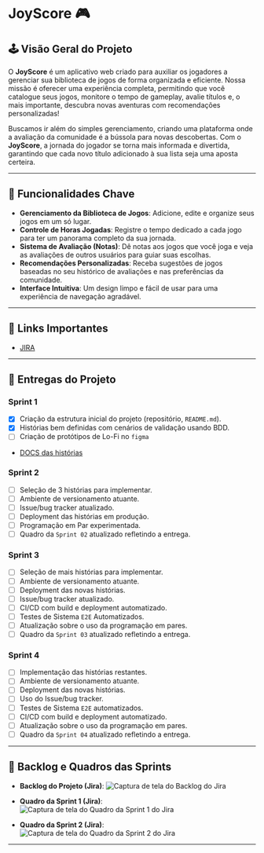 # JoyScore 🎮

## 🕹️ Visão Geral do Projeto

O **JoyScore** é um aplicativo web criado para auxiliar os jogadores a gerenciar sua biblioteca de jogos de forma organizada e eficiente. Nossa missão é oferecer uma experiência completa, permitindo que você catalogue seus jogos, monitore o tempo de gameplay, avalie títulos e, o mais importante, descubra novas aventuras com recomendações personalizadas!

Buscamos ir além do simples gerenciamento, criando uma plataforma onde a avaliação da comunidade é a bússola para novas descobertas. Com o **JoyScore**, a jornada do jogador se torna mais informada e divertida, garantindo que cada novo título adicionado à sua lista seja uma aposta certeira.

---

## 🚀 Funcionalidades Chave

* **Gerenciamento da Biblioteca de Jogos**: Adicione, edite e organize seus jogos em um só lugar.
* **Controle de Horas Jogadas**: Registre o tempo dedicado a cada jogo para ter um panorama completo da sua jornada.
* **Sistema de Avaliação (Notas)**: Dê notas aos jogos que você joga e veja as avaliações de outros usuários para guiar suas escolhas.
* **Recomendações Personalizadas**: Receba sugestões de jogos baseadas no seu histórico de avaliações e nas preferências da comunidade.
* **Interface Intuitiva**: Um design limpo e fácil de usar para uma experiência de navegação agradável.

---
## 🔗 Links Importantes
* [JIRA](https://cesar-team-xgeehtz9.atlassian.net/jira/software/projects/SCRUM/boards/1)

---

## 🎯 Entregas do Projeto

### Sprint 1
* [x] Criação da estrutura inicial do projeto (repositório, `README.md`).
* [x] Histórias bem definidas com cenários de validação usando BDD.
* [ ] Criação de protótipos de Lo-Fi no `figma`
* [DOCS das histórias](https://docs.google.com/document/d/1Do4L12gQj98wIq89vcKbAmj7p11cPLGHfdSs3oQpDPo/edit?tab=t.0)

### Sprint 2
* [ ] Seleção de 3 histórias para implementar.
* [ ] Ambiente de versionamento atuante.
* [ ] Issue/bug tracker atualizado.
* [ ] Deployment das histórias em produção.
* [ ] Programação em Par experimentada.
* [ ] Quadro da `Sprint 02` atualizado refletindo a entrega.

### Sprint 3
* [ ] Seleção de mais histórias para implementar.
* [ ] Ambiente de versionamento atuante.
* [ ] Deployment das novas histórias.
* [ ] Issue/bug tracker atualizado.
* [ ] CI/CD com build e deployment automatizado.
* [ ] Testes de Sistema `E2E` Automatizados.
* [ ] Atualização sobre o uso da programação em pares.
* [ ] Quadro da `Sprint 03` atualizado refletindo a entrega.

### Sprint 4
* [ ] Implementação das histórias restantes.
* [ ] Ambiente de versionamento atuante.
* [ ] Deployment das novas histórias.
* [ ] Uso do Issue/bug tracker.
* [ ] Testes de Sistema `E2E` automatizados.
* [ ] CI/CD com build e deployment automatizado.
* [ ] Atualização sobre o uso da programação em pares.
* [ ] Quadro da `Sprint 04` atualizado refletindo a entrega.

---

## 📅 Backlog e Quadros das Sprints

* **Backlog do Projeto (Jira)**:
    ![Captura de tela do Backlog do Jira](URL_DA_IMAGEM_DO_BACKLOG)

* **Quadro da Sprint 1 (Jira)**:
    ![Captura de tela do Quadro da Sprint 1 do Jira](URL_DA_IMAGEM_DO_QUADRO_DA_SPRINT_1)

* **Quadro da Sprint 2 (Jira)**:
    ![Captura de tela do Quadro da Sprint 2 do Jira](URL_DA_IMAGEM_DO_QUADRO_DA_SPRINT_2)

---
